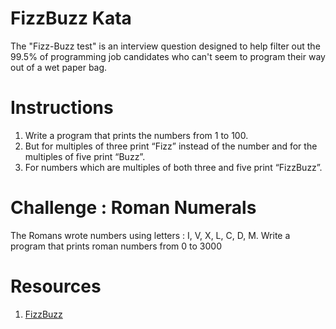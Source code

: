 # FizzBuzz Kata 

The "Fizz-Buzz test" is an interview question designed to help filter out the 99.5% of programming job candidates who can't seem to program their way out of a wet paper bag. 

# Instructions

1. Write a program that prints the numbers from 1 to 100. 
1. But for multiples of three print “Fizz” instead of the number and for the multiples of five print “Buzz”. 
1. For numbers which are multiples of both three and five print “FizzBuzz”.

# Challenge : Roman Numerals 
The Romans wrote numbers using letters : I, V, X, L, C, D, M. 
Write a program that prints roman numbers from 0 to 3000

# Resources 
1. [FizzBuzz](http://c2.com/cgi/wiki?FizzBuzzTest)
